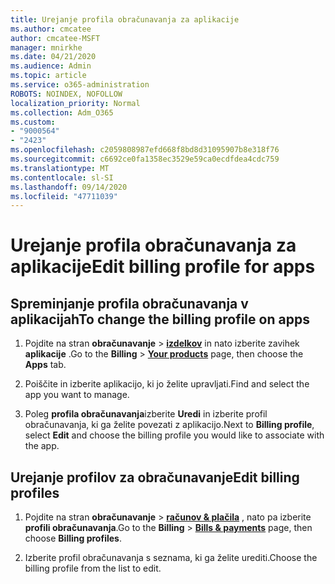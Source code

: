 ```yaml
---
title: Urejanje profila obračunavanja za aplikacije
ms.author: cmcatee
author: cmcatee-MSFT
manager: mnirkhe
ms.date: 04/21/2020
ms.audience: Admin
ms.topic: article
ms.service: o365-administration
ROBOTS: NOINDEX, NOFOLLOW
localization_priority: Normal
ms.collection: Adm_O365
ms.custom:
- "9000564"
- "2423"
ms.openlocfilehash: c2059808987efd668f8bd8d31095907b8e318f76
ms.sourcegitcommit: c6692ce0fa1358ec3529e59ca0ecdfdea4cdc759
ms.translationtype: MT
ms.contentlocale: sl-SI
ms.lasthandoff: 09/14/2020
ms.locfileid: "47711039"
---
```

# <a name="edit-billing-profile-for-apps"></a><span data-ttu-id="51734-102">Urejanje profila obračunavanja za aplikacije</span><span class="sxs-lookup"><span data-stu-id="51734-102">Edit billing profile for apps</span></span>

## <a name="to-change-the-billing-profile-on-apps"></a><span data-ttu-id="51734-103">Spreminjanje profila obračunavanja v aplikacijah</span><span class="sxs-lookup"><span data-stu-id="51734-103">To change the billing profile on apps</span></span>

1. <span data-ttu-id="51734-104">Pojdite na stran **obračunavanje**  >  **[izdelkov](https://go.microsoft.com/fwlink/p/?linkid=842054)** in nato izberite zavihek **aplikacije** .</span><span class="sxs-lookup"><span data-stu-id="51734-104">Go to the **Billing** > **[Your products](https://go.microsoft.com/fwlink/p/?linkid=842054)** page, then choose the **Apps** tab.</span></span>

2. <span data-ttu-id="51734-105">Poiščite in izberite aplikacijo, ki jo želite upravljati.</span><span class="sxs-lookup"><span data-stu-id="51734-105">Find and select the app you want to manage.</span></span>  

3. <span data-ttu-id="51734-106">Poleg **profila obračunavanja**izberite **Uredi** in izberite profil obračunavanja, ki ga želite povezati z aplikacijo.</span><span class="sxs-lookup"><span data-stu-id="51734-106">Next to **Billing profile**, select **Edit** and choose the billing profile you would like to associate with the app.</span></span>

## <a name="edit-billing-profiles"></a><span data-ttu-id="51734-107">Urejanje profilov za obračunavanje</span><span class="sxs-lookup"><span data-stu-id="51734-107">Edit billing profiles</span></span>

1. <span data-ttu-id="51734-108">Pojdite na stran **obračunavanje**  >  **[računov & plačila](https://go.microsoft.com/fwlink/p/?linkid=848039)** , nato pa izberite **profili obračunavanja**.</span><span class="sxs-lookup"><span data-stu-id="51734-108">Go to the **Billing** > **[Bills & payments](https://go.microsoft.com/fwlink/p/?linkid=848039)** page, then choose **Billing profiles**.</span></span>

2. <span data-ttu-id="51734-109">Izberite profil obračunavanja s seznama, ki ga želite urediti.</span><span class="sxs-lookup"><span data-stu-id="51734-109">Choose the billing profile from the list to edit.</span></span>